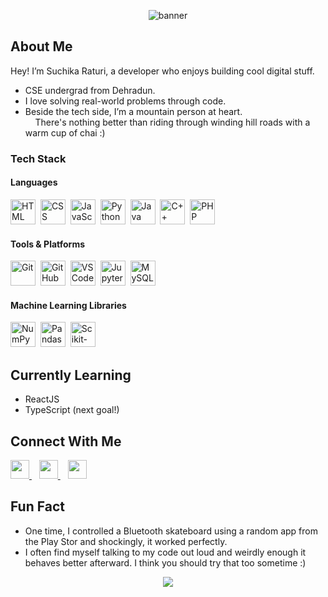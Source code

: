 <p align="center">
  <img src="https://capsule-render.vercel.app/api?type=waving&color=gradient&height=200&section=header&text=Code.%20Create.%20Repeat&fontSize=50&fontAlign=50&fontColor=ffffff" alt="banner"/>
</p>


## About Me  
Hey! I’m Suchika Raturi, a developer who enjoys building cool digital stuff. 
- CSE undergrad from Dehradun.
- I love solving real-world problems through code.
- Beside the tech side, I’m a mountain person at heart.  
&nbsp; &nbsp; There's nothing better than riding through winding hill roads with a warm cup of chai :)


### Tech Stack

#### Languages
<p align="left">
  <img class="icon-hover" src="https://cdn.jsdelivr.net/gh/devicons/devicon/icons/html5/html5-original.svg" width="40" alt="HTML" title="HTML" />&nbsp;
  <img class="icon-hover" src="https://cdn.jsdelivr.net/gh/devicons/devicon/icons/css3/css3-original.svg" width="40" alt="CSS" title="CSS" />&nbsp;
  <img class="icon-hover" src="https://cdn.jsdelivr.net/gh/devicons/devicon/icons/javascript/javascript-original.svg" width="40" alt="JavaScript" title="JavaScript" />&nbsp;
  <img class="icon-hover" src="https://cdn.jsdelivr.net/gh/devicons/devicon/icons/python/python-original.svg" width="40" alt="Python" title="Python" />&nbsp;
  <img class="icon-hover" src="https://cdn.jsdelivr.net/gh/devicons/devicon/icons/java/java-original.svg" width="40" alt="Java" title="Java" />&nbsp;
  <img class="icon-hover" src="https://cdn.jsdelivr.net/gh/devicons/devicon/icons/cplusplus/cplusplus-original.svg" width="40" alt="C++" title="C++" />&nbsp;
  <img class="icon-hover" src="https://cdn.jsdelivr.net/gh/devicons/devicon/icons/php/php-original.svg" width="40" alt="PHP" title="PHP" />&nbsp;
</p>

#### Tools & Platforms
<p align="left">
  <img class="icon-hover" src="https://cdn.jsdelivr.net/gh/devicons/devicon/icons/git/git-original.svg" width="40" alt="Git" title="Git" />&nbsp;
  <img class="icon-hover" src="https://cdn.jsdelivr.net/gh/devicons/devicon/icons/github/github-original.svg" width="40" alt="GitHub" title="GitHub" />&nbsp;
  <img class="icon-hover" src="https://cdn.jsdelivr.net/gh/devicons/devicon/icons/vscode/vscode-original.svg" width="40" alt="VS Code" title="VS Code" />&nbsp;
  <img class="icon-hover" src="https://cdn.jsdelivr.net/gh/devicons/devicon/icons/jupyter/jupyter-original.svg" width="40" alt="Jupyter Notebook" title="Jupyter Notebook" />&nbsp;
  <img class="icon-hover" src="https://cdn.jsdelivr.net/gh/devicons/devicon/icons/mysql/mysql-original.svg" width="40" alt="MySQL" title="MySQL" />&nbsp;
</p>

#### Machine Learning Libraries
<p align="left">
  <img class="icon-hover" src="https://cdn.jsdelivr.net/gh/devicons/devicon/icons/numpy/numpy-original.svg" width="40" alt="NumPy" title="NumPy" />&nbsp;
  <img class="icon-hover" src="https://cdn.jsdelivr.net/gh/devicons/devicon/icons/pandas/pandas-original.svg" width="40" alt="Pandas" title="Pandas" />&nbsp;
  <img class="icon-hover" src="https://upload.wikimedia.org/wikipedia/commons/0/05/Scikit_learn_logo_small.svg" width="40" alt="Scikit-learn" title="Scikit-learn" />&nbsp;
</p>


## Currently Learning 

-  ReactJS 
- TypeScript (next goal!)


## Connect With Me

<p align="left">
  <a href="https://www.linkedin.com/in/suchikaraturi" target="_blank">
    <img src="https://cdn.jsdelivr.net/gh/devicons/devicon/icons/linkedin/linkedin-original.svg" width="30" />
  </a>
  &nbsp;&nbsp;
  <a href="https://www.instagram.com/raturiiiii" target="_blank">
    <img src="https://cdn-icons-png.flaticon.com/512/2111/2111463.png" width="30" />
  </a>
  &nbsp;&nbsp;
  <a href="mailto:raturi05suchika@gmail.com">
    <img src="https://cdn-icons-png.flaticon.com/512/732/732200.png" width="30" />
  </a>
</p>


## Fun Fact  
- One time, I controlled a Bluetooth skateboard using a random app from the Play Stor and shockingly, it worked perfectly. 
- I often find myself talking to my code out loud and weirdly enough it behaves better afterward. I think you should try that too sometime :)

<p align="center">
  <img src="https://readme-typing-svg.herokuapp.com/?lines=Thanks+for+visiting!&center=true&color=9f79ee&size=30" />
</p>
